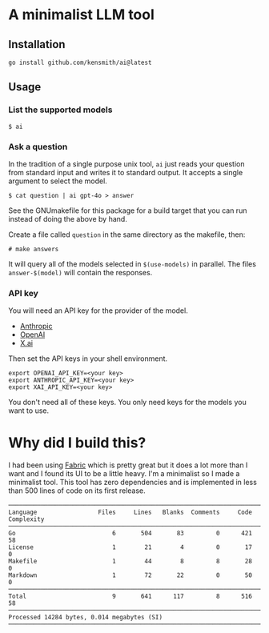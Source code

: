 # A minimalist LLM tool

## Installation

```
go install github.com/kensmith/ai@latest
```

## Usage

### List the supported models

```
$ ai
```

### Ask a question

In the tradition of a single purpose unix tool, `ai` just reads your question
from standard input and writes it to standard output. It accepts a single
argument to select the model.

```
$ cat question | ai gpt-4o > answer
```

See the GNUmakefile for this package for a build target that
you can run instead of doing the above by hand.

Create a file called `question` in the same directory as the
makefile, then:

```
# make answers
```

It will query all of the models selected in `$(use-models)`
in parallel. The files `answer-$(model)` will contain the responses.

### API key

You will need an API key for the provider of the model.
* [Anthropic](https://www.anthropic.com/api)
* [OpenAI](https://openai.com/api/)
* [X.ai](https://x.ai/api)

Then set the API keys in your shell environment.

```
export OPENAI_API_KEY=<your key>
export ANTHROPIC_API_KEY=<your key>
export XAI_API_KEY=<your key>
```

You don't need all of these keys. You only need keys for the models you want to
use.

# Why did I build this?

I had been using
[Fabric](https://github.com/danielmiessler/fabric) which is
pretty great but it does a lot more than I want and I found
its UI to be a little heavy. I'm a minimalist so I made a
minimalist tool. This tool has zero dependencies and is
implemented in less than 500 lines of code on its first
release.

```
───────────────────────────────────────────────────────────────────────────────
Language                 Files     Lines   Blanks  Comments     Code Complexity
───────────────────────────────────────────────────────────────────────────────
Go                           6       504       83         0      421         58
License                      1        21        4         0       17          0
Makefile                     1        44        8         8       28          0
Markdown                     1        72       22         0       50          0
───────────────────────────────────────────────────────────────────────────────
Total                        9       641      117         8      516         58
───────────────────────────────────────────────────────────────────────────────
Processed 14284 bytes, 0.014 megabytes (SI)
───────────────────────────────────────────────────────────────────────────────
```

<!--
vim:tw=60:
-->
